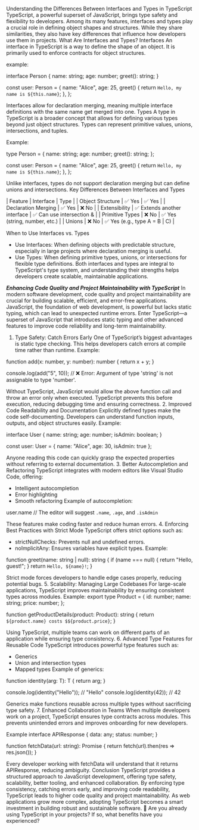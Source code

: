 Understanding the Differences Between Interfaces and Types in TypeScript
TypeScript, a powerful superset of JavaScript, brings type safety and flexibility to developers. Among its many features, interfaces and types play a crucial role in defining object shapes and structures. While they share similarities, they also have key differences that influence how developers use them in projects.
What Are Interfaces and Types?
Interfaces
An interface in TypeScript is a way to define the shape of an object. It is primarily used to enforce contracts for object structures.

example:

interface Person {
  name: string;
  age: number;
  greet(): string;
}

const user: Person = {
  name: "Alice",
  age: 25,
  greet() {
    return `Hello, my name is ${this.name}`;
  },
};


Interfaces allow for declaration merging, meaning multiple interface definitions with the same name get merged into one.
Types
A type in TypeScript is a broader concept that allows for defining various types beyond just object structures. Types can represent primitive values, unions, intersections, and tuples.

Example:

type Person = {
  name: string;
  age: number;
  greet(): string;
};

const user: Person = {
  name: "Alice",
  age: 25,
  greet() {
    return `Hello, my name is ${this.name}`;
  },
};


Unlike interfaces, types do not support declaration merging but can define unions and intersections.
Key Differences Between Interfaces and Types

| Feature | Interface | Type | 
| Object Structure | ✅ Yes | ✅ Yes | 
| Declaration Merging | ✅ Yes | ❌ No | 
| Extensibility | ✅ Extends another interface | ✅ Can use intersection & | 
| Primitive Types | ❌ No | ✅ Yes (string, number, etc.) | 
| Unions | ❌ No | ✅ Yes (e.g., type A = B | C) | 


When to Use Interfaces vs. Types
- Use Interfaces: When defining objects with predictable structure, especially in large projects where declaration merging is useful.
- Use Types: When defining primitive types, unions, or intersections for flexible type definitions.
Both interfaces and types are integral to TypeScript's type system, and understanding their strengths helps developers create scalable, maintainable applications.



***Enhancing Code Quality and Project Maintainability with TypeScript***
In modern software development, code quality and project maintainability are crucial for building scalable, efficient, and error-free applications. JavaScript, the foundation of web development, is powerful but lacks static typing, which can lead to unexpected runtime errors. Enter TypeScript—a superset of JavaScript that introduces static typing and other advanced features to improve code reliability and long-term maintainability.
1. Type Safety: Catch Errors Early
One of TypeScript’s biggest advantages is static type checking. This helps developers catch errors at compile time rather than runtime.
Example:

function add(x: number, y: number): number {
  return x + y;
}

console.log(add("5", 10)); // ❌ Error: Argument of type 'string' is not assignable to type 'number'.

Without TypeScript, JavaScript would allow the above function call and throw an error only when executed. TypeScript prevents this before execution, reducing debugging time and ensuring correctness.
2. Improved Code Readability and Documentation
Explicitly defined types make the code self-documenting. Developers can understand function inputs, outputs, and object structures easily.
Example:

interface User {
  name: string;
  age: number;
  isAdmin: boolean;
}

const user: User = { name: "Alice", age: 30, isAdmin: true };

Anyone reading this code can quickly grasp the expected properties without referring to external documentation.
3. Better Autocompletion and Refactoring
TypeScript integrates with modern editors like Visual Studio Code, offering:
- Intelligent autocompletion
- Error highlighting
- Smooth refactoring
Example of autocompletion:

user.name // The editor will suggest `.name`, `.age`, and `.isAdmin`

These features make coding faster and reduce human errors.
4. Enforcing Best Practices with Strict Mode
TypeScript offers strict options such as:
- strictNullChecks: Prevents null and undefined errors.
- noImplicitAny: Ensures variables have explicit types.
Example:

function greet(name: string | null): string {
  if (name === null) {
    return "Hello, guest!";
  }
  return `Hello, ${name}!`;
}

Strict mode forces developers to handle edge cases properly, reducing potential bugs.
5. Scalability: Managing Large Codebases
For large-scale applications, TypeScript improves maintainability by ensuring consistent types across modules.
Example:
export type Product = {
  id: number;
  name: string;
  price: number;
};

function getProductDetails(product: Product): string {
  return `${product.name} costs $${product.price}`;
}

Using TypeScript, multiple teams can work on different parts of an application while ensuring type consistency.
6. Advanced Type Features for Reusable Code
TypeScript introduces powerful type features such as:
- Generics
- Union and intersection types
- Mapped types
Example of generics:

function identity<T>(arg: T): T {
  return arg;
}

console.log(identity<string>("Hello")); // "Hello"
console.log(identity<number>(42)); // 42

Generics make functions reusable across multiple types without sacrificing type safety.
7. Enhanced Collaboration in Teams
When multiple developers work on a project, TypeScript ensures type contracts across modules. This prevents unintended errors and improves onboarding for new developers.

Example
interface APIResponse {
  data: any;
  status: number;
}

function fetchData(url: string): Promise<APIResponse> {
  return fetch(url).then(res => res.json());
}

Every developer working with fetchData will understand that it returns APIResponse, reducing ambiguity.
Conclusion
TypeScript provides a structured approach to JavaScript development, offering type safety, scalability, better tooling, and enhanced collaboration. By enforcing type consistency, catching errors early, and improving code readability, TypeScript leads to higher code quality and project maintainability.
As web applications grow more complex, adopting TypeScript becomes a smart investment in building robust and sustainable software. 🚀
Are you already using TypeScript in your projects? If so, what benefits have you experienced?



